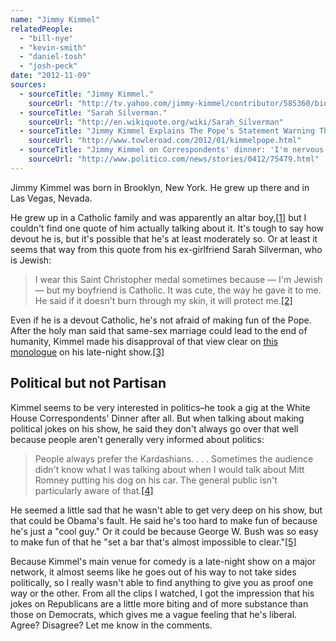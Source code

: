 ```yaml
---
name: "Jimmy Kimmel"
relatedPeople:
  - "bill-nye"
  - "kevin-smith"
  - "daniel-tosh"
  - "josh-peck"
date: "2012-11-09"
sources:
  - sourceTitle: "Jimmy Kimmel."
    sourceUrl: "http://tv.yahoo.com/jimmy-kimmel/contributor/585360/bio"
  - sourceTitle: "Sarah Silverman."
    sourceUrl: "http://en.wikiquote.org/wiki/Sarah_Silverman"
  - sourceTitle: "Jimmy Kimmel Explains The Pope's Statement Warning That Gay Marriage Could End Humanity."
    sourceUrl: "http://www.towleroad.com/2012/01/kimmelpope.html"
  - sourceTitle: "Jimmy Kimmel on Correspondents' dinner: 'I'm nervous.'"
    sourceUrl: "http://www.politico.com/news/stories/0412/75479.html"
---
```


Jimmy Kimmel was born in Brooklyn, New York. He grew up there and in Las Vegas, Nevada.

He grew up in a Catholic family and was apparently an altar boy,<a class="source-citation" href="#http://tv.yahoo.com/jimmy-kimmel/contributor/585360/bio" title="Jimmy Kimmel.">[1]</a> but I couldn't find one quote of him actually talking about it. It's tough to say how devout he is, but it's possible that he's at least moderately so. Or at least it seems that way from this quote from his ex-girlfriend Sarah Silverman, who is Jewish:

>I wear this Saint Christopher medal sometimes because — I'm Jewish — but my boyfriend is Catholic. It was cute, the way he gave it to me. He said if it doesn't burn through my skin, it will protect me.<a class="source-citation" href="#http://en.wikiquote.org/wiki/Sarah_Silverman" title="Sarah Silverman.">[2]</a>

Even if he is a devout Catholic, he's not afraid of making fun of the Pope. After the holy man said that same-sex marriage could lead to the end of humanity, Kimmel made his disapproval of that view clear on [this monologue](http://www.towleroad.com/2012/01/kimmelpope.html) on his late-night show.<a class="source-citation" href="#http://www.towleroad.com/2012/01/kimmelpope.html" title="Jimmy Kimmel Explains The Pope&apos;s Statement Warning That Gay Marriage Could End Humanity.">[3]</a>

## Political but not Partisan

Kimmel seems to be very interested in politics–he took a gig at the White House Correspondents' Dinner after all. But when talking about making political jokes on his show, he said they don't always go over that well because people aren't generally very informed about politics:

>People always prefer the Kardashians. . . . Sometimes the audience didn't know what I was talking about when I would talk about Mitt Romney putting his dog on his car. The general public isn't particularly aware of that.<a class="source-citation" href="#http://www.politico.com/news/stories/0412/75479.html" title="Jimmy Kimmel on Correspondents&apos; dinner: &apos;I&apos;m nervous.&apos;">[4]</a>

He seemed a little sad that he wasn't able to get very deep on his show, but that could be Obama's fault. He said he's too hard to make fun of because he's just a "cool guy." Or it could be because George W. Bush was so easy to make fun of that he "set a bar that's almost impossible to clear."<a class="source-citation" href="#http://www.politico.com/news/stories/0412/75479.html" title="Jimmy Kimmel on Correspondents&apos; dinner: &apos;I&apos;m nervous.&apos;">[5]</a>

Because Kimmel's main venue for comedy is a late-night show on a major network, it almost seems like he goes out of his way to not take sides politically, so I really wasn't able to find anything to give you as proof one way or the other. From all the clips I watched, I got the impression that his jokes on Republicans are a little more biting and of more substance than those on Democrats, which gives me a vague feeling that he's liberal. Agree? Disagree? Let me know in the comments.